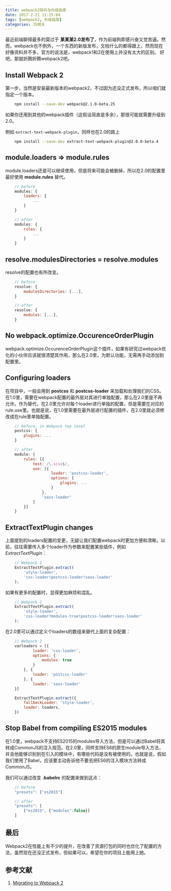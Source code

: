 ```yaml
---
title: webpack2踩坑与升级指南
date: 2017-2-21 11:25:04
tags: [webpack2, 升级指南]
categories: JS相关
---
```

最近前端聊得最多的莫过于 **某某某2.0发布了**，作为前端狗即感兴奋又觉苦逼。然而，webpack也不例外，一个东西的新版发布，文档什么的都得跟上，然而现在好像资料并不多，官方的说法是，webpack1和2在使用上并没有太大的区别。 好吧，那就折腾折腾webpack2吧。
<!-- more -->
## Install Webpack 2  

第一步，当然是安装最新版本的webpack2，不过因为还没正式发布，所以咱们就指定一个版本。

```bash
    npm install --save-dev webpack@2.1.0-beta.25
```

如果你还用到其他的webpack插件（这假设简直是多余），那很可能就需要升级到2.0。

例如 `extract-text-webpack-plugin`，同样也在2.0的路上  

```bash
    npm install --save-dev extract-text-webpack-plugin@2.0.0-beta.4
```

## module.loaders =&gt; module.rules  

module.loaders还是可以继续使用，但是将来可能会被删掉，所以在2.0的配置里最好使用 **module.rules** 替代。  

```JavaScript
    // before
    modules: {
        loaders: {
            ...
        }
    }

    // after
    modules: {
        rules: {
            ...
        }
    }
```

## resolve.modulesDirectories = resolve.modules  

resolve的配置也有所改变。  

```JavaScript
    // before
    resolve: {
        modulesDirectories: [...],
    }

    // after
    resolve: {
        modules: [...],
    }
```

## No webpack.optimize.OccurenceOrderPlugin  

webpack.optimize.OccurenceOrderPlugin这个插件，如果有研究过webpack优化的小伙伴应该就很清楚其作用，那么在2.0里，为默认功能，无需再手动添加到配置里。  

## Configuring loaders  

在项目中，一般会用到 **postcss** 和 **postcss-loader** 来加载和处理我们的CSS。在1.0里，需要在webpack配置的最外层对其进行单独配置，那么在2.0里是不再允许。作为替代，在2.0里允许对每个loader进行单独的配置，但是需要在对应的rule.use里。也就是说，在1.0里需要在最外层进行配置的插件，在2.0里就必须修改成在rule里单独配置。  

```JavaScript
    // before, in Webpack top level
    postcss: {
        plugins: ...
    }

    // after
    module: {
        rules: [{
            test: /\.scss$/,
            use: [{
                    loader: 'postcss-loader',
                    options: {
                        plugins: ...
                    }
                },
                'sass-loader'
            ]
        }]
    }
```

## ExtractTextPlugin changes  

上面提到的loaders配置的变更，无疑让我们配置webpack时更加方便和清晰。以前，往往需要传入多个loader作为参数来配置某些插件，例如 _ExtractTextPlugin_：  

```JavaScript
    // Webpack 1
    ExtractTextPlugin.extract(
        'style-loader',
        'css-loader!postcss-loader!sass-loader'
    );
```

如果有更多的配置时，显得更加麻烦和混乱。

```JavaScript
    // Webpack 1
    ExtractTextPlugin.extract(
        'style-loader',
        'css-loader?modules-true!postcss-loader!sass-loader'
    );
```

在2.0里可以通过定义个loaders的数组来替代上面的复杂配置：

```JavaScript
    // Webpack 2
    varloaders = [{
            loader: 'css-loader',
            options: {
                modules: true
            }
        }, {
            loader: 'postcss-loader'
        }, {
            loader: 'sass-loader'
    }]

    ExtractTextPlugin.extract({
        fallbackLoader: 'style-loader',
        loader: loaders,
    })
```

## Stop Babel from compiling ES2015 modules  

在1.0里，webpack不支持ES2015的modules导入方法，但是可以通过Babel将其转成CommonJS的注入规范。在2.0里，同样支持ES6的原生module导入方法，并且他能够识别到在引入的模块中，有哪些代码是没有被使用的。也就是说，假如我们使用了Babel，应该要主动告诉他不要去把ES6的注入模块方法转成CommonJS。

我们可以通过改变 **.babelrc** 的配置来做到这点：  

``` JavaScript
    // before
    "presets": ["es2015"]

    // after
    "presets": [
        ["es2015", {"modules":false}]
    ]
```

## 最后  

Webpack2在性能上有不少的提升，在改善了资源打包的同时也优化了配置的方法，虽然现在还没正式发布，但如果可以，希望在你的项目上能用上她。

## 参考文献

1. [Migrating to Webpack 2](http://javascriptplayground.com/blog/2016/10/moving-to-webpack-2/)
